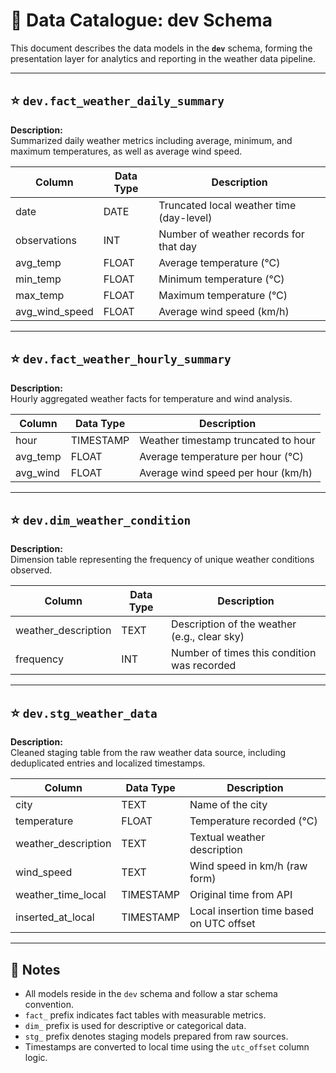 # 📒 Data Catalogue: dev Schema

This document describes the data models in the **`dev`** schema, forming the presentation layer for analytics and reporting in the weather data pipeline.

---

## ⭐ `dev.fact_weather_daily_summary`

**Description:**  
Summarized daily weather metrics including average, minimum, and maximum temperatures, as well as average wind speed.

| Column         | Data Type | Description                                      |
|----------------|-----------|--------------------------------------------------|
| date           | DATE      | Truncated local weather time (day-level)         |
| observations   | INT       | Number of weather records for that day          |
| avg_temp       | FLOAT     | Average temperature (°C)                         |
| min_temp       | FLOAT     | Minimum temperature (°C)                         |
| max_temp       | FLOAT     | Maximum temperature (°C)                         |
| avg_wind_speed | FLOAT     | Average wind speed (km/h)                        |

---

## ⭐ `dev.fact_weather_hourly_summary`

**Description:**  
Hourly aggregated weather facts for temperature and wind analysis.

| Column     | Data Type | Description                           |
|------------|-----------|---------------------------------------|
| hour       | TIMESTAMP | Weather timestamp truncated to hour   |
| avg_temp   | FLOAT     | Average temperature per hour (°C)     |
| avg_wind   | FLOAT     | Average wind speed per hour (km/h)    |

---

## ⭐ `dev.dim_weather_condition`

**Description:**  
Dimension table representing the frequency of unique weather conditions observed.

| Column             | Data Type | Description                                  |
|--------------------|-----------|----------------------------------------------|
| weather_description| TEXT      | Description of the weather (e.g., clear sky) |
| frequency          | INT       | Number of times this condition was recorded  |

---

## ⭐ `dev.stg_weather_data`

**Description:**  
Cleaned staging table from the raw weather data source, including deduplicated entries and localized timestamps.

| Column            | Data Type | Description                                              |
|-------------------|-----------|----------------------------------------------------------|
| city              | TEXT      | Name of the city                                         |
| temperature       | FLOAT     | Temperature recorded (°C)                                |
| weather_description | TEXT    | Textual weather description                              |
| wind_speed        | TEXT      | Wind speed in km/h (raw form)                            |
| weather_time_local| TIMESTAMP | Original time from API                                   |
| inserted_at_local | TIMESTAMP | Local insertion time based on UTC offset                |

---

## 🧾 Notes

- All models reside in the `dev` schema and follow a star schema convention.
- `fact_` prefix indicates fact tables with measurable metrics.
- `dim_` prefix is used for descriptive or categorical data.
- `stg_` prefix denotes staging models prepared from raw sources.
- Timestamps are converted to local time using the `utc_offset` column logic.
